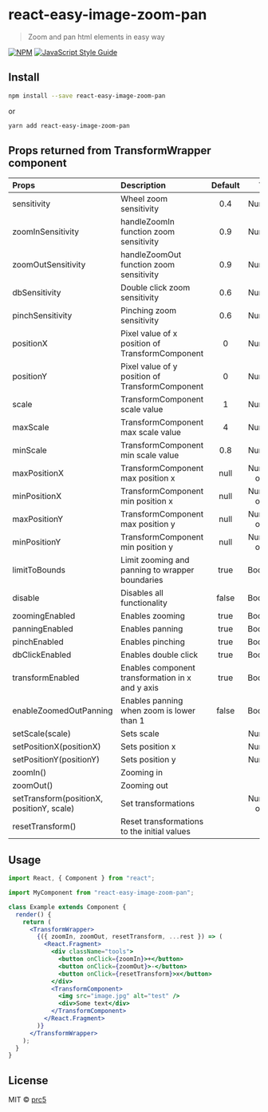 # react-easy-image-zoom-pan

> Zoom and pan html elements in easy way

[![NPM](https://img.shields.io/npm/v/react-easy-image-zoom-pan.svg)](https://www.npmjs.com/package/react-easy-image-zoom-pan) [![JavaScript Style Guide](https://img.shields.io/badge/code_style-standard-brightgreen.svg)](https://standardjs.com)

## Install

```bash
npm install --save react-easy-image-zoom-pan
```

or

```bash
yarn add react-easy-image-zoom-pan
```

## Props returned from TransformWrapper component

| Props                                     | Description                                      | Default |           Type |
| :---------------------------------------- | :----------------------------------------------- | :-----: | -------------: |
| sensitivity                               | Wheel zoom sensitivity                           |   0.4   |         Number |
| zoomInSensitivity                         | handleZoomIn function zoom sensitivity           |   0.9   |         Number |
| zoomOutSensitivity                        | handleZoomOut function zoom sensitivity          |   0.9   |         Number |
| dbSensitivity                             | Double click zoom sensitivity                    |   0.6   |         Number |
| pinchSensitivity                          | Pinching zoom sensitivity                        |   0.6   |         Number |
| positionX                                 | Pixel value of x position of TransformComponent  |    0    |         Number |
| positionY                                 | Pixel value of y position of TransformComponent  |    0    |         Number |
| scale                                     | TransformComponent scale value                   |    1    |         Number |
| maxScale                                  | TransformComponent max scale value               |    4    |         Number |
| minScale                                  | TransformComponent min scale value               |   0.8   |         Number |
| maxPositionX                              | TransformComponent max position x                |  null   | Number or null |
| minPositionX                              | TransformComponent min position x                |  null   | Number or null |
| maxPositionY                              | TransformComponent max position y                |  null   | Number or null |
| minPositionY                              | TransformComponent min position y                |  null   | Number or null |
| limitToBounds                             | Limit zooming and panning to wrapper boundaries  |  true   |        Boolean |
| disable                                   | Disables all functionality                       |  false  |        Boolean |
| zoomingEnabled                            | Enables zooming                                  |  true   |        Boolean |
| panningEnabled                            | Enables panning                                  |  true   |        Boolean |
| pinchEnabled                              | Enables pinching                                 |  true   |        Boolean |
| dbClickEnabled                            | Enables double click                             |  true   |        Boolean |
| transformEnabled                          | Enables component transformation in x and y axis |  true   |        Boolean |
| enableZoomedOutPanning                    | Enables panning when zoom is lower than 1        |  false  |        Boolean |
| setScale(scale)                           | Sets scale                                       |         |         Number |
| setPositionX(positionX)                   | Sets position x                                  |         |         Number |
| setPositionY(positionY)                   | Sets position y                                  |         |         Number |
| zoomIn()                                  | Zooming in                                       |         |                |
| zoomOut()                                 | Zooming out                                      |         |                |
| setTransform(positionX, positionY, scale) | Set transformations                              |         | Number or null |
| resetTransform()                          | Reset transformations to the initial values      |         |             "" |

## Usage

```jsx
import React, { Component } from "react";

import MyComponent from "react-easy-image-zoom-pan";

class Example extends Component {
  render() {
    return (
      <TransformWrapper>
        {({ zoomIn, zoomOut, resetTransform, ...rest }) => (
          <React.Fragment>
            <div className="tools">
              <button onClick={zoomIn}>+</button>
              <button onClick={zoomOut}>-</button>
              <button onClick={resetTransform}>x</button>
            </div>
            <TransformComponent>
              <img src="image.jpg" alt="test" />
              <div>Some text</div>
            </TransformComponent>
          </React.Fragment>
        )}
      </TransformWrapper>
    );
  }
}
```

## License

MIT © [prc5](https://github.com/prc5)
